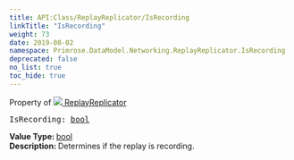 ```yaml
---
title: API:Class/ReplayReplicator/IsRecording
linkTitle: "IsRecording"
weight: 73
date: 2019-08-02
namespace: Primrose.DataModel.Networking.ReplayReplicator.IsRecording
deprecated: false
no_list: true
toc_hide: true
---
```

Property of <a href="/docs/api-reference/Class/ReplayReplicator"><img src="/icons/silk/connect.png"/>&nbsp;ReplayReplicator</a>
<pre class="method-declaration">
IsRecording: <a class="type" href="/docs/api-reference/System/Primitives#boolean">bool</a></pre>
<b>Value Type: </b>
<a class="type" href="/docs/api-reference/System/Primitives#boolean">bool</a>
<br/>
<b>Description: </b>
Determines if the replay is recording.

